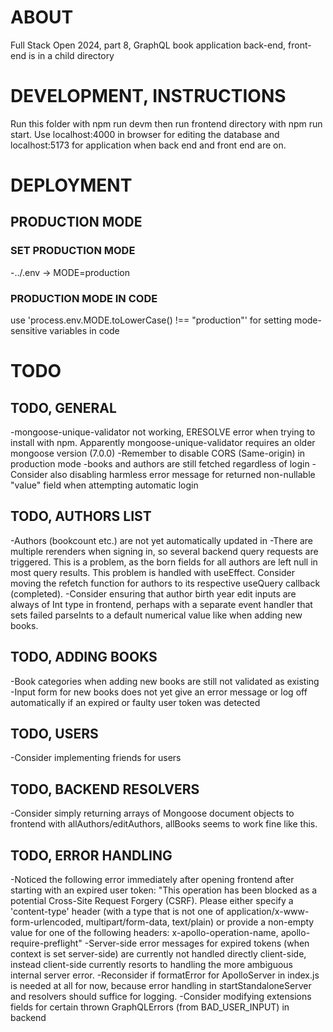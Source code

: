 # ABOUT

Full Stack Open 2024, part 8, GraphQL book application back-end, front-end is in a child directory

# DEVELOPMENT, INSTRUCTIONS

Run this folder with npm run devm then run frontend directory with npm run start. 
Use localhost:4000 in browser for editing the database and localhost:5173 for application when back end and front end are on.

# DEPLOYMENT

## PRODUCTION MODE
### SET PRODUCTION MODE
-../.env -> MODE=production
### PRODUCTION MODE IN CODE
use 'process.env.MODE.toLowerCase() !== "production"' for setting mode-sensitive variables in code


# TODO
## TODO, GENERAL

-mongoose-unique-validator not working, ERESOLVE error when trying to install with npm.
Apparently mongoose-unique-validator requires an older mongoose version (7.0.0)
-Remember to disable CORS (Same-origin) in production mode
-books and authors are still fetched regardless of login 
-Consider also disabling harmless error message for returned non-nullable "value" field when attempting automatic login


## TODO, AUTHORS LIST
-Authors (bookcount etc.) are not yet automatically updated in 
-There are multiple rerenders when signing in, so several backend query requests are triggered. This is a problem, as the born fields for all authors are left null in most query results. This problem is handled with useEffect. Consider moving the refetch function for authors to its respective useQuery callback (completed).
-Consider ensuring that author birth year edit inputs are always of Int type in frontend, perhaps with a separate event handler that sets failed parseInts to a default numerical value like when adding new books.
## TODO, ADDING BOOKS 
-Book categories when adding new books are still not validated as existing
-Input form for new books does not yet give an error message or log off automatically if an expired or faulty user token was detected

## TODO, USERS
-Consider implementing friends for users

## TODO, BACKEND RESOLVERS
-Consider simply returning arrays of Mongoose document objects to frontend with allAuthors/editAuthors, allBooks seems to work fine like this.

## TODO, ERROR HANDLING

-Noticed the following error immediately after opening frontend after starting with an expired user token: "This operation has been blocked as a potential Cross-Site Request Forgery (CSRF). Please either specify a 'content-type' header (with a type that is not one of application/x-www-form-urlencoded, multipart/form-data, text/plain) or provide a non-empty value for one of the following headers: x-apollo-operation-name, apollo-require-preflight"
-Server-side error messages for expired tokens (when context is set server-side) are currently not handled directly client-side, instead client-side currently resorts to handling the more ambiguous internal server error. 
-Reconsider if formatError for ApolloServer in index.js is needed at all for now, because error handling in startStandaloneServer and resolvers should suffice for logging.
-Consider modifying extensions fields for certain thrown GraphQLErrors (from BAD_USER_INPUT) in backend



